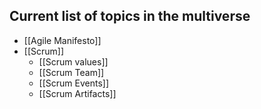 ## Current list of topics in the multiverse

- [[Agile Manifesto]]
- [[Scrum]]
	- [[Scrum values]]
	- [[Scrum Team]]
	- [[Scrum Events]]
	- [[Scrum Artifacts]]